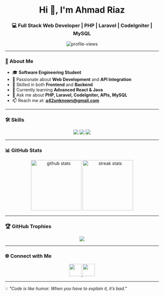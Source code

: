 <!-- Profile Header -->
<h1 align="center">Hi 👋, I'm Ahmad Riaz</h1>
<h3 align="center">💻 Full Stack Web Developer | PHP | Laravel | CodeIgniter | MySQL</h3>

<p align="center">
  <img src="https://komarev.com/ghpvc/?username=ahmadriaz&label=Profile%20Views&color=0e75b6&style=flat" alt="profile-views" />
</p>

---

### 🌟 About Me
- 🎓 **Software Engineering Student**
- 💼 Passionate about **Web Development** and **API Integration**
- 🚀 Skilled in both **Frontend** and **Backend**
- 🌱 Currently learning **Advanced React & Java**
- 💬 Ask me about **PHP, Laravel, CodeIgniter, APIs, MySQL**
- 📫 Reach me at: **a42unknown@gmail.com**

---

### 🛠 Skills
<p align="center">
  <img src="https://skillicons.dev/icons?i=html,css,js,jquery,bootstrap,tailwind,php,mysql,laravel,codeigniter,react,java,wordpress&theme=dark" />
  <img src="https://skillicons.dev/icons?i=ajax&theme=dark" />
  <img src="https://skillicons.dev/icons?i=gsap&theme=dark" />
</p>

---

### 📊 GitHub Stats
<p align="center">
  <img src="https://github-readme-stats.vercel.app/api?username=ahmadriaz&show_icons=true&theme=tokyonight" alt="github stats" height="165" />
  <img src="https://github-readme-streak-stats.herokuapp.com/?user=ahmadriaz&theme=tokyonight" alt="streak stats" height="165" />
</p>

---

### 🏆 GitHub Trophies
<p align="center">
  <img src="https://github-profile-trophy.vercel.app/?username=ahmadriaz&theme=onedark&no-frame=true&no-bg=true&margin-w=4" />
</p>

---

### 🌐 Connect with Me
<p align="center">
  <a href="https://www.linkedin.com/in/ahmad-riaz-73ba362b0/" target="_blank">
    <img src="https://skillicons.dev/icons?i=linkedin&theme=dark" height="40" />
  </a>
  <a href="mailto:your.a42unknown@gmail.com" target="_blank">
    <img src="https://skillicons.dev/icons?i=gmail&theme=dark" height="40" />
  </a>
</p>

---

💡 *"Code is like humor. When you have to explain it, it’s bad."*
